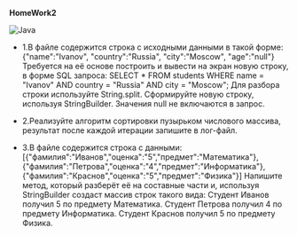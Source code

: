 **HomeWork2**

![Java](https://img.shields.io/badge/java-%23ED8B00.svg?style=for-the-badge&logo=java&logoColor=white)

- 1.В файле содержится строка с исходными данными в такой форме: 
{"name":"Ivanov", "country":"Russia", "city":"Moscow", "age":"null"}
Требуется на её основе построить и вывести на экран новую строку, в форме SQL запроса:
SELECT * FROM students WHERE name = "Ivanov" AND country = "Russia" AND city = "Moscow";
Для разбора строки используйте String.split. Сформируйте новую строку, используя StringBuilder. Значения null не включаются в запрос.

- 2.Реализуйте алгоритм сортировки пузырьком числового массива, результат после каждой итерации запишите в лог-файл.

- 3.В файле содержится строка с данными:
[{"фамилия":"Иванов","оценка":"5","предмет":"Математика"}, {"фамилия":"Петрова","оценка":"4","предмет":"Информатика"}, {"фамилия":"Краснов","оценка":"5","предмет":"Физика"}]
Напишите метод, который разберёт её на составные части и, используя StringBuilder создаст массив строк такого вида:
Студент Иванов получил 5 по предмету Математика.
Студент Петрова получил 4 по предмету Информатика.
Студент Краснов получил 5 по предмету Физика.
